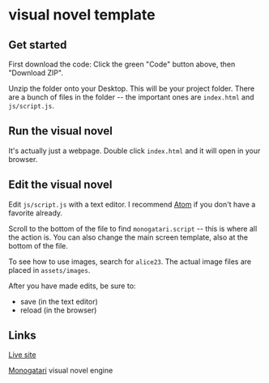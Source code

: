 # visual novel template

## Get started

First download the code:  Click the green "Code" button above, then "Download
ZIP".

Unzip the folder onto your Desktop.  This will be your project folder.  There
are a bunch of files in the folder -- the important ones are `index.html` and
`js/script.js`.

## Run the visual novel

It's actually just a webpage.  Double click `index.html` and it will open in
your browser.  


## Edit the visual novel

Edit `js/script.js` with a text editor.  I recommend [Atom](https://atom.io/)
if you don't have a favorite already.

Scroll to the bottom of the file to find `monogatari.script` -- this is where
all the action is.  You can also change the main screen template, also at the 
bottom of the file.

To see how to use images, search for `alice23`.   The actual image files are
placed in `assets/images`.

After you have made edits, be sure to:
- save (in the text editor)
- reload (in the browser)


## Links

[Live site](https://dkessner.github.io/visual_novel_template/)  

[Monogatari](https://monogatari.io/) visual novel engine  


